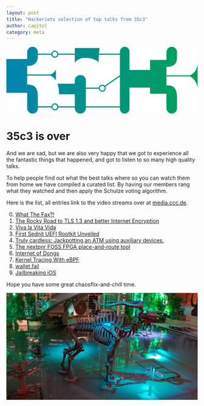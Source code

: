 ```yaml
---
layout: post
title: "Hackeriets selection of top talks from 35c3"
author: capitol
category: meta
---
```


![35c3](/images/35C3Logo_pur.svg)

# 35c3 is over

And we are sad, but we are also very happy that we got to experience all the fantastic
things that happened, and got to listen to so many high quality talks.

To help people find out what the best talks where so you can watch them from home
we have compiled a curated list. By having our members rang what they watched and
then apply the Schulze voting algorithm.


Here is the list, all entries link to the video streams over at [media.ccc.de](https://media.ccc.de/).

0) [What The Fax?!](https://media.ccc.de/v/35c3-9462-what_the_fax)
1) [The Rocky Road to TLS 1.3 and better Internet Encryption](https://media.ccc.de/v/35c3-9607-the_rocky_road_to_tls_1_3_and_better_internet_encryption)
2) [Viva la Vita Vida](https://media.ccc.de/v/35c3-9364-viva_la_vita_vida)
3) [First Sednit UEFI Rootkit Unveiled](https://media.ccc.de/v/35c3-9561-first_sednit_uefi_rootkit_unveiled)
4) [Truly cardless: Jackpotting an ATM using auxiliary devices.](https://media.ccc.de/v/35c3-9761-truly_cardless_jackpotting_an_atm_using_auxiliary_devices)
5) [The nextpnr FOSS FPGA place-and-route tool](https://media.ccc.de/v/35c3-9612-the_nextpnr_foss_fpga_place-and-route_tool)
6) [Internet of Dongs](https://media.ccc.de/v/35c3-9523-internet_of_dongs)
7) [Kernel Tracing With eBPF](https://media.ccc.de/v/35c3-9532-kernel_tracing_with_ebpf)
8) [wallet.fail](https://media.ccc.de/v/35c3-9563-wallet_fail)
9) [Jailbreaking iOS](https://media.ccc.de/v/35c3-9618-jailbreaking_ios)

Hope you have some great chaosflix-and-chill time.

![ccc-elk](/images/ccc-elk.jpg)